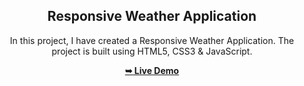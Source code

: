 <div align="center">

  <h2 align="center">Responsive Weather Application</h2>

  In this project, I have created a Responsive Weather Application. The project is built using HTML5, CSS3 & JavaScript.

  <a href="https://rituparan.github.io/Weather-App/"><strong>➥ Live Demo</strong></a>

</div>
